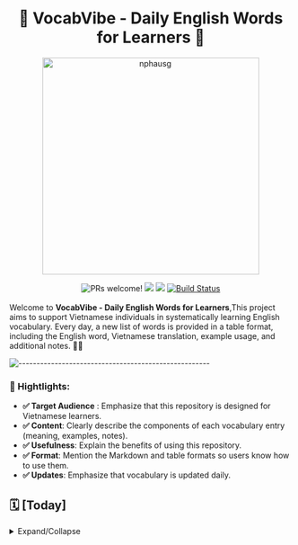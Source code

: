 
<h1 align="center"> 📗 VocabVibe - Daily English Words for Learners 🚀
</h1>
<p align="center">
<a href="https://revolut.me/nphausg" target="_blank"><img src="docs/thumbnail.jpeg" alt="nphausg" style="width: 386px !important;" ></a>
</p>
<p align="center">
<div align="center">
    <img src="https://img.shields.io/badge/PRs-welcome-brightgreen.svg" alt="PRs welcome!" />
    <img src="https://img.shields.io/badge/License-Apache%202.0-success.svg">
    <img src="https://circleci.com/gh/twilio-labs/plugin-rtc.svg?style=svg">
    <a href="https://github.com/nphausg/VocabVibe/actions/workflows/deploy.yml">
        <img alt="Build Status" src="https://github.com/nphausg/VocabVibe/actions/workflows/deploy.yml/badge.svg">
    </a>
</div>
<br>
<span>Welcome to <b>VocabVibe - Daily English Words for Learners</b>,This project aims to support Vietnamese individuals in systematically learning English vocabulary. Every day, a new list of words is provided in a table format, including the English word, Vietnamese translation, example usage, and additional notes.  🎨📱
</span>
<br>
</p>

![-----------------------------------------------------](https://raw.githubusercontent.com/andreasbm/readme/master/assets/lines/colored.png)

### 🚀 Hightlights:

- **✅ Target Audience** : Emphasize that this repository is designed for Vietnamese learners.
- **✅ Content**: Clearly describe the components of each vocabulary entry (meaning, examples, notes).
- **✅ Usefulness**: Explain the benefits of using this repository.
- **✅ Format**: Mention the Markdown and table formats so users know how to use them.
- **✅ Updates**: Emphasize that vocabulary is updated daily.


## 🗓️ [Today]

<details>
  <summary>Expand/Collapse</summary>

  | Words       | Meaning       | Example                                 | Notes                                     |
  | ----------- | ------------- | --------------------------------------- | ----------------------------------------- |
  | <a href="https://dictionary.cambridge.org/dictionary/english/imitate">imitate</a> | bắt chước (to behave in a similar way to someone or something else, or to copy the speech or behaviour, etc. of someone or something) | Some of the younger pop bands try to imitate their musical heroes from the past. | C2 |
  | <a href="https://dictionary.cambridge.org/dictionary/english/representative">representative</a> | tiêu biểu (someone who speaks or does something officially for another person or group of people) | The firm has representatives in every major city | B2 |
  | <a href="https://dictionary.cambridge.org/dictionary/english/particularly">particularly</a> | cụ thể (especially, or more than usual) | I didn't particularly want to go, but I had to | B1 |
  | <a href="https://dictionary.cambridge.org/dictionary/english/counterparts">counterparts</a> | đối táct (a person or thing that has the same purpose as another one in a different place or organization) | The prime minister is to meet his European counterparts to discuss the war against drugs | C1 |
  | <a href="https://dictionary.cambridge.org/dictionary/english/knowledgeable">knowledgeable</a> | hiểu biết (knowing a lot) | He's very knowledgeable about German literature | C1 |
  | <a href="https://dictionary.cambridge.org/dictionary/english/mild">mild</a> | nhẹ (not violent, severe, or extreme) | She can't accept even mild criticism of her work | C1 |
  | <a href="https://dictionary.cambridge.org/dictionary/english/debris">debris</a> | mảnh vỡ (broken or torn pieces of something larger ) | Debris from the aircraft was scattered over a large area | - |
  | <a href="https://dictionary.cambridge.org/dictionary/english/patio">patio</a> | sân (an area outside a house with a solid floor but no roof, used in good weather for relaxing, eating, etc, ...) | In the summer we have breakfast out on the patio | - |
  | <a href="https://dictionary.cambridge.org/dictionary/english/vigorously">vigorously</a> | mạnh mẽ (in a way that is very forceful or energetic) | Environmentalists and local government officials have vigorously opposed the project | - |
  | <a href="https://dictionary.cambridge.org/dictionary/english/intolerable">intolerable</a> | không thể chịu đựng được (too bad or unpleasant to deal with or accept) | The situation has become intolerable | C2 |
  | <a href="https://dictionary.cambridge.org/dictionary/english/painful">painful</a> | đâu đớn (causing emotional or physical pain) | The old photograph brought back painful memories | B2 |
  | <a href="https://dictionary.cambridge.org/dictionary/english/granular">granular</a> | including small details (chi tiết, tỉ mỉ, từng phần nhỏ) | We need a broad picture, not the granular details of people's buying habits | - |
  | <a href="https://dictionary.cambridge.org/dictionary/english/unbearable">unbearable</a> | không thể chịu đựng (too painful or unpleasant for you to continue to experience) | The heat was unbearable. | B2 |
  | <a href="https://dictionary.cambridge.org/dictionary/english/agnostic">agnostic</a> | (không biết) someone who does not know, or believes that it is impossible to know, if a god exists | Although he was raised a Catholic, he was an agnostic for most of his adult life | - |
  | <a href="https://dictionary.cambridge.org/dictionary/english/fascinating">fascinating</a> | lôi cuốn (extremely interesting) | The book offers a fascinating glimpse of the lives of the rich and famous | B2 |
  | <a href="https://dictionary.cambridge.org/dictionary/english/propaganda">propaganda</a> | information, ideas, opinions, or images, often only giving one part of an argument, that are broadcast, published, or in some other way spread with the intention of influencing people's opinions (tuyên truyền) | One official dismissed the ceasefire as a mere propaganda exercise | C2 |
  | <a href="https://dictionary.cambridge.org/dictionary/english/paramount">paramount</a> | paramount (tối quan trọng) | There are many priorities, but reducing the budget deficit is paramount/is of paramount importance | C2 |
  | <a href="https://dictionary.cambridge.org/dictionary/english/synthetic">synthetic</a> | tổng hợp (Synthetic products are made from artificial substances, often copying a natural product) | The patch prevents pregnancy using the same synthetic hormones that are used in birth control pills | - |
  | <a href="https://dictionary.cambridge.org/dictionary/english/consecutively">consecutively</a> | liên tiếp (one after another without an interruption) | He got 18 months for each offence to run consecutively - three years in all | - |
  | <a href="https://dictionary.cambridge.org/dictionary/english/faint">faint</a> | ngất xỉu (to feel weak, as if you are about to become unconscious) | She felt faint with hunger | C2 |
  | <a href="https://dictionary.cambridge.org/dictionary/english/compelling">compelling</a> | hấp dẫn (If a reason, argument, etc. is compelling, it makes you believe it or accept it because it is so strong) | It's a fairly compelling argument for going | - |
  | <a href="https://dictionary.cambridge.org/dictionary/english/mumble">mumble</a> | lẩm bẩm (to speak quietly and in a way that is not clear so that the words are difficult to understand) | She mumbled something about being too busy. | B1 |
  | <a href="https://dictionary.cambridge.org/dictionary/english/eliminate">eliminate</a> | loại bỏ (to remove or take away someone or something)| A move towards healthy eating could help eliminate heart disease. | C1 |
  | <a href="https://dictionary.cambridge.org/dictionary/english/entrench">entrench</a> | cố thủ (to firmly establish something, especially an idea or a problem, so that it cannot be changed)| The government's main task was to prevent inflation from entrenching itself | - |
  | <a href="https://dictionary.cambridge.org/dictionary/english/ingrained">ingrained</a> | ăn sâu (so firmly held that they are not likely to change)| The belief that you should own your house is deeply ingrained in our society | - |
  | <a href="https://dictionary.cambridge.org/dictionary/english/worth">worth</a> |  đáng giá | She sold fifty dollars’ worth of tickets | - |
  | <a href="https://dictionary.cambridge.org/dictionary/english/precise">precise</a> | chính xác (exact and accurate) | He caught me at the precise moment that I fainted | B2 |
  | <a href="https://dictionary.cambridge.org/dictionary/english/worthless">worthless</a> | vô giá trị | He said the jewels were worthless fakes| C2 |
  | <a href="https://dictionary.cambridge.org/dictionary/english/tariff">tariff</a> | thuế quan (a charge or list of charges either for services or on goods entering a country)| An agreement was reached to eliminate tariffs on information technology products | - |
  | <a href="https://dictionary.cambridge.org/dictionary/english/spiritual">spiritual</a> | Tinh thần | elating to deep feelings and beliefs, especially religious beliefs | Traditional ways of life fulfilled both economic and spiritual needs. |
  | <a href="https://dictionary.cambridge.org/dictionary/english/manner">manner</a> | thái độ  (the way in which something is done )| She stared at me in an accusing manner. | - |
  | <a href="https://dictionary.cambridge.org/dictionary/english/rigorously">rigorously</a> | một cách nghiêm ngặc | Manufacturers rigorously test new products to avoid skin reactions in those who use them. | in a careful way so that every part of something is looked at or considered to make certain it is correct or safe |
  | <a href="https://dictionary.cambridge.org/dictionary/english/secular">secular</a> | Thế tục | not having any connection with religion | We live in an increasingly secular society, in which religion has less and less influence on our daily lives. |
  | <a href="https://dictionary.cambridge.org/dictionary/english/diligent">diligent</a> | Siêng năng | Leo is very diligent about his work | - |
  | <a href="https://dictionary.cambridge.org/dictionary/english/essential">essential</a> | Thiết yếu | Government support will be essential if the project is to succeed | B1 |
  | opportunity | Cơ hội        | This is a great opportunity to learn. | Thời điểm hoặc hoàn cảnh thuận lợi.      |
  | <a href="https://dictionary.cambridge.org/dictionary/english/die-hard">die-hard  (idiom)</a> | Kiên trung, bảo thủ, khó thay đổi, ...        | "He's a die-hard fan of Manchester United."               | (Anh ấy là một fan cuồng nhiệt của Manchester United.) - Câu này thể hiện sự trung thành và đam mê mãnh liệt của một người hâm mộ bóng đá.   |
  | <a href="https://dictionary.cambridge.org/dictionary/english/die-off">die-off  (phrasal verb)</a> | Chết dần, chết mòn cho đến khi không còn tồn tại nữa |   Many small businesses died off during the economic crisis.  | Nhiều doanh nghiệp nhỏ đã chết dần trong suốt cuộc khủng hoảng kinh tế. |
  | <a href="https://dictionary.cambridge.org/dictionary/english/cornerstone">cornerston</a> | something of great importance on which everything else depends  | Funds for the school system were the cornerstone of his budget proposal. |
  | challenge     | Thử thách      | Learning a new language is a challenge. | Điều gì đó đòi hỏi nỗ lực và kỹ năng.           |
  | achieve       | Đạt được       | He achieved his goals.                 | Thành công trong việc đạt được điều gì đó.     |
  | <a href="https://dictionary.cambridge.org/dictionary/english/rationable">rationale</a>| Lý lẽ | He don't understand the rationale for these restrictions.     | - |
  | <a href="https://dictionary.cambridge.org/dictionary/english/thrift">rhrift</a>| Tiết kiệm | the careful use of money, especially by avoiding waste     | Trina learned thrift from her mother |
  | <a href="https://dictionary.cambridge.org/dictionary/english/competency">competency</a>| Năng lực | Her competence as a teacher is unquestionable.     | C1 |
  | <a href="https://dictionary.cambridge.org/dictionary/english/nitpicking">nitpicking</a>| Soi mói | If you spent less time nitpicking, you'd get more work done. | _ |
  | <a href="https://dictionary.cambridge.org/dictionary/english/integrity">integrity</a>| Chính trực | No one doubted that the president was a man of the highest integrity.     | C2 |
  | <a href="https://dictionary.cambridge.org/dictionary/english/perseverance">perseverance</a>| Sự kiên trì | Perseverance is key to success. (Sự kiên định và quyết tâm tiếp tục cố gắng.)     | C2 |
  | <a href="https://dictionary.cambridge.org/dictionary/english/advocate">advocate (C2)</a>| Người bào chữa | to publicly support or suggest an idea, development, or way of doing something     | We will continue to advocate for a regional, cooperative approach to the construction project |
  | <a href="https://dictionary.cambridge.org/dictionary/english/perception">perception </a>| Sự nhận thức | These photographs will affect people's perceptions of war  | C2 |
  | <a href="https://dictionary.cambridge.org/dictionary/english/intolerable">intolerable </a>| không thể chịu đựng được | too bad or unpleasant to deal with or accept (The situation has become intolerable)  | C2 |
  | <a href="https://dictionary.cambridge.org/dictionary/english/deceiver">deceiver </a>| Kẻ lừa dối | It could be difficult to detect a lie, especially from a well-practised deceiver.  | C2 |
  | <a href="https://dictionary.cambridge.org/dictionary/english/self-sufficiency">self-sufficiency</a>| Tự cung tự cấp | the quality or state of being able to provide everything you need, especially food, without the help of other people or countries  | After decades of self-sufficiency, domestic oil production could no longer satisfy demand. |
  | <a href="https://dictionary.cambridge.org/dictionary/english/apprehension">apprehension</a>|  Sự e ngại | worry about the future, or a fear that something unpleasant is going to happen | It's normal to feel a little apprehension before starting a new job. |
  | <a href="https://dictionary.cambridge.org/dictionary/english/assertiveness">assertiveness</a>|  Sự quyết đoán | the quality of being confident and not frightened to say what you want or believe | He spoke with confidence and assertiveness. |
  | <a href="https://dictionary.cambridge.org/dictionary/english/mayor">mayor</a>| Thị trưởng | a person who is elected or chosen to lead the group who governs a town or city | We need a mayor who is tough enough to clean up this town. |
  | <a href="https://dictionary.cambridge.org/dictionary/english/excruciating">excruciating</a>| đau đớn | extremely painful | His injury caused excruciating headaches. |
  | <a href="https://dictionary.cambridge.org/dictionary/english/orchestration">orchestration</a>| Sự phối hợp | an arrangement of a piece of music to be played by an orchestra | The song features classical piano and lush orchestration. |
  | <a href="https://dictionary.cambridge.org/dictionary/english/vigorously">vigorously</a>| Mạnh mẽ | He vigorously denied the accusations. | in a way that is very forceful or energetic |
  | <a href="https://dictionary.cambridge.org/dictionary/english/shingles">shingles</a>| Bệnh Zona |This vaccine reduces the risk of developing shingles by 55 percent | a disease caused by the varicella zoster virus, which infects particular nerves and produces a line or lines of painful reddish spots on the body |
  | <a href="https://dictionary.cambridge.org/dictionary/english/psychiatric">psychiatric</a>| tâm thần | He has been transferred to a psychiatric hospital | - |
  | <a href="https://dictionary.cambridge.org/dictionary/english/physiopathology">physiopathology</a>| sinh lý học | He is a professor of the physiopathology of reproduction at the University | - |
  | <a href="https://dictionary.cambridge.org/dictionary/english/chiropractic">chiropractic</a>| nắn xương khớp | My neurologist prescribed chiropractic to control pain as part of my treatment. | - |

</details>